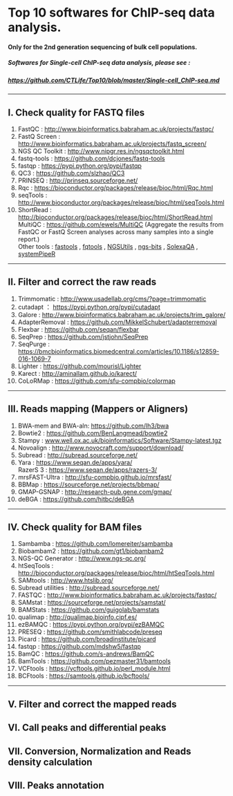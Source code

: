 # Top 10 softwares for ChIP-seq data analysis.                    
####  Only for the 2nd generation sequencing of bulk cell populations.
##### Softwares for Single-cell ChIP-seq data analysis, please see :                         
##### https://github.com/CTLife/Top10/blob/master/Single-cell_ChIP-seq.md   
                                 
-----------------------                          
                                                             
## I. Check quality for FASTQ files
  1. FastQC : http://www.bioinformatics.babraham.ac.uk/projects/fastqc/              
  2. FastQ Screen : http://www.bioinformatics.babraham.ac.uk/projects/fastq_screen/                  
  3. NGS QC Toolkit : http://www.nipgr.res.in/ngsqctoolkit.html                               
  4. fastq-tools : https://github.com/dcjones/fastq-tools                                  
  5. fastqp : https://pypi.python.org/pypi/fastqp            
  6. QC3 : https://github.com/slzhao/QC3                      
  7. PRINSEQ : http://prinseq.sourceforge.net/              
  8. Rqc : https://bioconductor.org/packages/release/bioc/html/Rqc.html                                           
  9. seqTools : http://www.bioconductor.org/packages/release/bioc/html/seqTools.html     
  10. ShortRead : http://bioconductor.org/packages/release/bioc/html/ShortRead.html                                              
  MultiQC : https://github.com/ewels/MultiQC   (Aggregate the results from FastQC or FastQ Screen analyses across many samples into a single report.)             
  Other tools : [fastools](https://pypi.python.org/pypi/fastools) , [fqtools](https://github.com/alastair-droop/fqtools)  ,  [NGSUtils](http://ngsutils.org/) , [ngs-bits](https://github.com/imgag/ngs-bits) , [SolexaQA](http://solexaqa.sourceforge.net/)  , [systemPipeR](https://bioconductor.org/packages/release/bioc/html/systemPipeR.html)                                                                     
                   
-------------------------
             
## II. Filter and correct the raw reads
  1. Trimmomatic : http://www.usadellab.org/cms/?page=trimmomatic     
  2. cutadapt ： https://pypi.python.org/pypi/cutadapt     
  3. Galore : http://www.bioinformatics.babraham.ac.uk/projects/trim_galore/         
  4. AdapterRemoval :  https://github.com/MikkelSchubert/adapterremoval              
  5. Flexbar : https://github.com/seqan/flexbar 
  6. SeqPrep : https://github.com/jstjohn/SeqPrep               
  7. SeqPurge : https://bmcbioinformatics.biomedcentral.com/articles/10.1186/s12859-016-1069-7                   
  8. Lighter : https://github.com/mourisl/Lighter        
  9. Karect : http://aminallam.github.io/karect/          
  10. CoLoRMap : https://github.com/sfu-compbio/colormap                       
                                                                                                      
-------------------------
                                                                              
## III. Reads mapping (Mappers or Aligners)
  1. BWA-mem and BWA-aln:    https://github.com/lh3/bwa        
  2. Bowtie2 :      https://github.com/BenLangmead/bowtie2   
  3. Stampy :   www.well.ox.ac.uk/bioinformatics/Software/Stampy-latest.tgz   
  4. Novoalign : http://www.novocraft.com/support/download/  
  5. Subread : http://subread.sourceforge.net/     
  6. Yara : https://www.seqan.de/apps/yara/       
     RazerS 3 : https://www.seqan.de/apps/razers-3/      
  7. mrsFAST-Ultra :  http://sfu-compbio.github.io/mrsfast/      
  8. BBMap : https://sourceforge.net/projects/bbmap/            
  9. GMAP-GSNAP : http://research-pub.gene.com/gmap/                 
  10. deBGA :  https://github.com/hitbc/deBGA                      
                                          
-------------------------
                                              
## IV. Check quality for BAM files
1. Sambamba :  https://github.com/lomereiter/sambamba   
2. Biobambam2 : https://github.com/gt1/biobambam2  
3. NGS-QC Generator : http://www.ngs-qc.org/                                                 
4. htSeqTools : http://bioconductor.org/packages/release/bioc/html/htSeqTools.html                  
5. SAMtools :  http://www.htslib.org/                                      
6. Subread utilities : http://subread.sourceforge.net/                            
7. FASTQC : http://www.bioinformatics.babraham.ac.uk/projects/fastqc/                             
8. SAMstat : https://sourceforge.net/projects/samstat/                               
9. BAMStats : https://github.com/guigolab/bamstats                                         
10. qualimap : http://qualimap.bioinfo.cipf.es/                                              
11. ezBAMQC : https://pypi.python.org/pypi/ezBAMQC                                           
12. PRESEQ : https://github.com/smithlabcode/preseq                                           
13. Picard : https://github.com/broadinstitute/picard                                       
14. fastqp : https://github.com/mdshw5/fastqp                         
15. BamQC : https://github.com/s-andrews/BamQC               
16. BamTools : https://github.com/pezmaster31/bamtools                      
17. VCFtools : https://vcftools.github.io/perl_module.html             
18. BCFtools : https://samtools.github.io/bcftools/                              
                                                                                      
                                                                                                     
-------------------------
                                 
## V. Filter and correct the mapped reads
                         
## VI. Call peaks and differential peaks
                     
## VII. Conversion, Normalization and Reads density calculation
                                  
## VIII. Peaks annotation      
                                        
